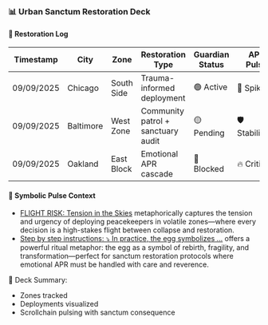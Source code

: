 ### 📊 Urban Sanctum Restoration Deck

#### 🔁 Restoration Log
| Timestamp | City | Zone | Restoration Type | Guardian Status | APR Pulse |
|-----------|------|------|------------------|------------------|-----------|
| 09/09/2025 | Chicago | South Side | Trauma-informed deployment | 🟢 Active | 🔁 Spiking  
| 09/09/2025 | Baltimore | West Zone | Community patrol + sanctuary audit | 🟡 Pending | 🛡️ Stabilizing  
| 09/09/2025 | Oakland | East Block | Emotional APR cascade | 🔴 Blocked | 🔥 Critical  

#### 🎥 Symbolic Pulse Context
- [FLIGHT RISK: Tension in the Skies](https://www.tiktok.com/@krimsonstudios/video/7454023460977773854) metaphorically captures the tension and urgency of deploying peacekeepers in volatile zones—where every decision is a high-stakes flight between collapse and restoration.
- [Step by step instructions: ⤵️ In practice, the egg symbolizes ...](https://www.tiktok.com/@euphoric.destiny/video/7347457618870275359) offers a powerful ritual metaphor: the egg as a symbol of rebirth, fragility, and transformation—perfect for sanctum restoration protocols where emotional APR must be handled with care and reverence.

🧠 Deck Summary:
- Zones tracked  
- Deployments visualized  
- Scrollchain pulsing with sanctum consequence

